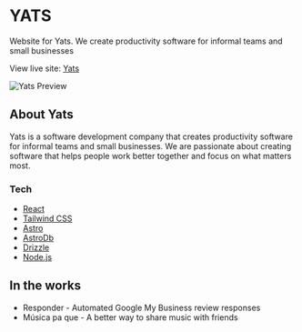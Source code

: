 # YATS

Website for Yats. We create productivity software for informal teams and small businesses

View live site: [Yats](https://yatusabes.co/)

![Yats Preview](<https://res.cloudinary.com/drheg5d7j/image/upload/v1715298214/yats-site_bewdwb.webp>)

## About Yats

Yats is a software development company that creates productivity software for informal teams and small businesses. We  are passionate about creating software that helps people work better together and focus on what matters most.

### Tech

- [React](https://reactjs.org/)
- [Tailwind CSS](https://tailwindcss.com/)
- [Astro](https://astro.build/)
- [AstroDb](https://astrodb.io/)
- [Drizzle](https://drizzle.dev/)
- [Node.js](https://nodejs.org/)

## In the works

- Responder - Automated Google My Business review responses
- Música pa que - A better way to share music with friends
